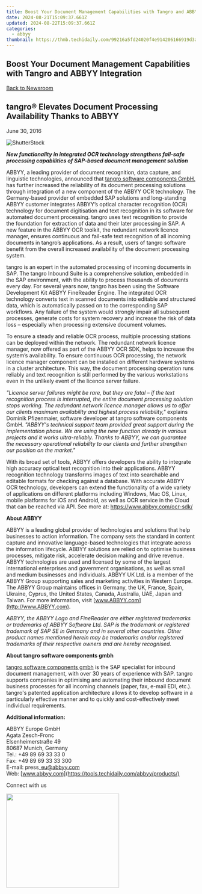 ```yaml
---
title: Boost Your Document Management Capabilities with Tangro and ABBYY Integration
date: 2024-08-21T15:09:37.661Z
updated: 2024-08-22T15:09:37.661Z
categories:
  - abbyy
thumbnail: https://thmb.techidaily.com/99216a5fd24020f4e914206166919d3aff0939ed370c089abccf39caae51dc78.jpg
---
```


## Boost Your Document Management Capabilities with Tangro and ABBYY Integration

[Back to Newsroom](https://tools.techidaily.com/abbyy/products/)

## tangro® Elevates Document Processing Availability Thanks to ABBYY

June 30, 2016

![ShutterStock](https://content.abbyy.com/-/media/project/abbyy/abbyy/branchtemplates/shutterstock_1272462163_1296-x-729.jpg?h=729&iar=0&w=1296)

_**New functionality in integrated OCR technology strengthens fail-safe processing capabilities of SAP-based document management solution**_ 
  
ABBYY, a leading provider of document recognition, data capture, and linguistic technologies, announced that [tangro software components GmbH.](http://www.tangro.de/en.html) has further increased the reliability of its document processing solutions through integration of a new component of the ABBYY OCR technology. The Germany-based provider of embedded SAP solutions and long-standing ABBYY customer integrates ABBYY’s optical character recognition (OCR) technology for document digitisation and text recognition in its software for automated document processing. tangro uses text recognition to provide the foundation for extraction of data and their later processing in SAP. A new feature in the ABBYY OCR toolkit, the redundant network licence manager, ensures continuous and fail-safe text recognition of all incoming documents in tangro’s applications. As a result, users of tangro software benefit from the overall increased availability of the document processing system.  
  
tangro is an expert in the automated processing of incoming documents in SAP. The tangro Inbound Suite is a comprehensive solution, embedded in the SAP environment, with the ability to process thousands of documents every day. For several years now, tangro has been using the Software Development Kit ABBYY FineReader Engine. The integrated OCR technology converts text in scanned documents into editable and structured data, which is automatically passed on to the corresponding SAP workflows. Any failure of the system would strongly impair all subsequent processes, generate costs for system recovery and increase the risk of data loss – especially when processing extensive document volumes.  
  
To ensure a steady and reliable OCR process, multiple processing stations can be deployed within the network. The redundant network licence manager, now offered as part of the ABBYY OCR SDK, helps to increase the system’s availability. To ensure continuous OCR processing, the network licence manager component can be installed on different hardware systems in a cluster architecture. This way, the document processing operation runs reliably and text recognition is still performed by the various workstations even in the unlikely event of the licence server failure.

  
_"Licence server failures might be rare, but they are fatal – if the text recognition process is interrupted, the entire document processing solution stops working. The redundant network licence manager allows us to offer our clients maximum availability and highest process reliability,"_ explains Dominik Pfizenmaier, software developer at tangro software components GmbH. _"ABBYY's technical support team provided great support during the implementation phase. We are using the new function already in various projects and it works ultra-reliably. Thanks to ABBYY, we can guarantee the necessary operational reliability to our clients and further strengthen our position on the market."_ 
  
With its broad set of tools, ABBYY offers developers the ability to integrate high accuracy optical text recognition into their applications. ABBYY recognition technology transforms images of text into searchable and editable formats for checking against a database. With accurate ABBYY OCR technology, developers can extend the functionality of a wide variety of applications on different platforms including Windows, Mac OS, Linux, mobile platforms for iOS and Android, as well as OCR service in the Cloud that can be reached via API. See more at: [](https://tools.techidaily.com/abbyy/products/)<https://www.abbyy.com/ocr-sdk/>  
  
**About ABBYY**

ABBYY is a leading global provider of technologies and solutions that help businesses to action information. The company sets the standard in content capture and innovative language-based technologies that integrate across the information lifecycle. ABBYY solutions are relied on to optimise business processes, mitigate risk, accelerate decision making and drive revenue. ABBYY technologies are used and licensed by some of the largest international enterprises and government organisations, as well as small and medium businesses and individuals. ABBYY UK Ltd. is a member of the ABBYY Group supporting sales and marketing activities in Western Europe. The ABBYY Group maintains offices in Germany, the UK, France, Spain, Ukraine, Cyprus, the United States, Canada, Australia, UAE, Japan and Taiwan. For more information, visit [www.ABBYY.com](http://www.ABBYY.com).

_ABBYY, the ABBYY Logo_ _and FineReader_ _are either registered trademarks or trademarks of ABBYY Software Ltd. SAP is the trademark or registered trademark of SAP SE in Germany and in several other countries. Other product names mentioned herein may be trademarks and/or registered trademarks of their respective owners and are hereby recognised._ 
  
**About tangro software components gmbh**

[tangro software components gmbh](http://www.tangro.de) is the SAP specialist for inbound document management, with over 30 years of experience with SAP. tangro supports companies in optimising and automating their inbound document business processes for all incoming channels (paper, fax, e-mail EDI, etc.). tangro's patented application architecture allows it to develop software in a particularly effective manner and to quickly and cost-effectively meet individual requirements.

  
**Additional information:**

ABBYY Europe GmbH  
Agata Zesch-Fronc  
Elsenheimerstraße 49   
80687 Munich, Germany  
Tel.: +49 89 69 33 33 0  
Fax: +49 89 69 33 33 300  
E-mail: press\_eu@abbyy.com  
Web: [www.abbyy.com](https://tools.techidaily.com/abbyy/products/)

Connect with us

<ins class="adsbygoogle"
     style="display:block"
     data-ad-format="autorelaxed"
     data-ad-client="ca-pub-7571918770474297"
     data-ad-slot="1223367746"></ins>



<ins class="adsbygoogle"
     style="display:block"
     data-ad-client="ca-pub-7571918770474297"
     data-ad-slot="8358498916"
     data-ad-format="auto"
     data-full-width-responsive="true"></ins>

<!-- affiliate ads begin -->
<a href="https://modlily.sjv.io/c/5597632/2072819/17059" target="_top" id="2072819"><img src="//a.impactradius-go.com/display-ad/17059-2072819" border="0" alt="" width="300" height="250"/></a><img height="0" width="0" src="https://imp.pxf.io/i/5597632/2072819/17059" style="position:absolute;visibility:hidden;" border="0" />
<!-- affiliate ads end -->
